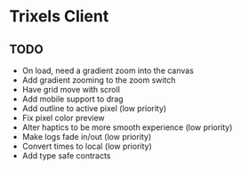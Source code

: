# Trixels Client

## TODO
- On load, need a gradient zoom into the canvas
- Add gradient zooming to the zoom switch
- Have grid move with scroll
- Add mobile support to drag
- Add outline to active pixel (low priority)
- Fix pixel color preview
- Alter haptics to be more smooth experience (low priority)
- Make logs fade in/out (low priority)
- Convert times to local (low priority)
- Add type safe contracts